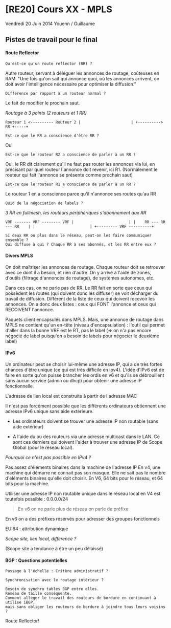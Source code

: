 # [RE20] Cours XX - MPLS
Vendredi 20 Juin 2014
Youenn / Guillaume

## Pistes de travail pour le final

#### Route Reflector

    Qu'est-ce qu'un route reflector (RR) ?

Autre routeur, servant à déléguer les annonces de routage, coûteuses en RAM.
"Une fois qu'on sait qui annonce quoi, où les annonces arrivent, on doit
avoir l'intelligence nécessaire pour optimiser la diffusion."


    Différence par rapport à un routeur normal ?

Le fait de modifier le prochain saut.

_Routage à 3 points (2 routeurs et 1 RR)_

``
  Routeur 1 <---------- Routeur 2
     |						|
     +---------->  RR +-----+
``

    Est-ce que le RR a conscience d'être RR ?

Oui

    Est-ce que le routeur R2 a conscience de parler à un RR ?

Oui, le RR dit clairement qu'il ne faut pas router les annonces via lui, en
précisant par quel routeur l'annonce doit revenir, ici R1.
(Normalement le routeur qui fait l'annonce se présente comme prochain saut)

    Est-ce que le routeur R1 a conscience de parler à un RR ?

Le routeur 1 en a conscience parce qu'il n'annonce ses routes qu'au RR

    Quid de la négociation de labels ?

_3 RR en fullmesh, les routeurs périphériques s'abonnement aux RR_

``
   VRF ------- VRF -------- VRF
    |                        |
    |    RR --- RR --- RR    |
    |                        |
    +--------- VRF ----------+
``

    Si deux RR ou plus dans le réseau, peut-on les faire communiquer ensemble ?
    Qui diffuse à qui ? Chaque RR à ses abonnés, et les RR entre eux ?


#### Divers MPLS

On doit maîtriser les annonces de routage.
Chaque routeur doit se retrouver avec ce dont il a besoin, et rien d'autre.
On y arrive à l'aide de zones, d'outils (filtrage d'annonces de routage),
de systèmes autonomes, etc.

Dans ces cas, on ne parle pas de RR. Le RR fait en sorte que ceux qui
possèdent les routes (qui doivent donc les diffuser) se voit décharger du
travail de diffusion. Différent de la liste de ceux qui doivent recevoir les
annonces. On a donc deux listes : ceux qui FONT l'annonce et ceux qui RECOIVENT
l'annonce.

Paquets client encapsulés dans MPLS. Mais, une annonce de routage dans MPLS ne
contient qu'un en-tête (niveau d'encapsulation) : l'outil qui permet d'aller
dans la bonne VRF est le RT, pas le label (=> on n'a pas encore négocié de
label puisqu'on a besoin de labels pour négocier le deuxième label)

#### IPv6
Un ordinateur peut se choisir lui-même une adresse IP, qui a de très fortes
chances d'être unique (ce qui est très difficile en ipv4). L'idée d'IPv6 est
de faire en sorte qu'on puisse brancher les ordis en v6 et qu'ils se
débrouillent sans aucun service (admin ou dhcp) pour obtenir une adresse
IP fonctionnelle.

L'adresse de lien local est construite à partir de l'adresse MAC

Il n'est pas forcément possible que les différents ordinateurs obtiennent une
adresse IPv6 unique sans aide extérieure.

- Les ordinateurs doivent se trouver une adresse IP non routable (sans aide
  extérieur)

- A l'aide du ou des routeurs via une adresse multicast dans le LAN.
  Ce sont ces derniers qui doivent l'aider à trouver une adresse IP de Scope
  Global (pour le réseau local).

_Pourquoi ce n'est pas possible en IPv4 ?_

Pas assez d'éléments binaires dans la machine de l'adresse IP
En v4, une machine qui démarre ne connait pas son masque. Elle ne sait pas le
nombre d'éléments binaires qu'elle doit choisir. En V6, 64 bits pour le
réseau, et 64 bits pour la machine.

Utiliser une adresse IP non routable unique dans le réseau local en V4 est
toutefois possible : 0.0.0.0/24

> En v6 on ne parle plus de réseau on parle de préfixe

En v6 on a des préfixes réservés pour adresser des groupes fonctionnels

EUI64 : attribution dynamique

_Scope site, lien local, différence ?_

(Scope site a tendance à être un peu délaissé)


#### BGP : Questions potentielles

    Passage à l'échelle : Critère administratif ?

    Synchronisation avec le routage intérieur ?

    Besoin de synchro tables BGP entre elles.
    Réseau de taille conséquente.
    Comment alléger le travail des routeurs de bordure en continuant à utilise iBGP,
    mais sans obliger les routeurs de bordure à joindre tous leurs voisins ?

Route Reflector!

